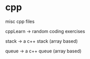 # cpp

misc cpp files

cppLearn -> random coding exercises

stack -> a c++ stack (array based)

queue -> a c++ queue (array based)
